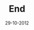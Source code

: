 ---
title: End
url: end
comments: false
layout: photo
categories: [photos]
imageurl: http://farm9.staticflickr.com/8196/8133950000_fa42bde27e_b_d.jpg
flickrurl: http://www.flickr.com/photos/paulmmay/8133950000/
date: 29-10-2012
caption: End of the road. Jay Street, Dumbo, New York. 
---